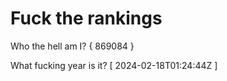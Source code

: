# Fuck the rankings

Who the hell am I?
{ 869084 }

What fucking year is it?
[ 2024-02-18T01:24:44Z ]
